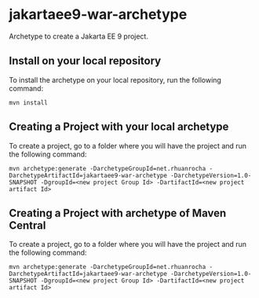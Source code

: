 # jakartaee9-war-archetype
Archetype to create a Jakarta EE 9 project.

## Install on your local repository

To install the archetype on your local repository, run the following command:

    mvn install
  
## Creating a Project with your local archetype

To create a project, go to a folder where you will have the project and run the following command:

    mvn archetype:generate -DarchetypeGroupId=net.rhuanrocha -DarchetypeArtifactId=jakartaee9-war-archetype -DarchetypeVersion=1.0-SNAPSHOT -DgroupId=<new project Group Id> -DartifactId=<new project artifact Id>
    

## Creating a Project with archetype of Maven Central

To create a project, go to a folder where you will have the project and run the following command:

    mvn archetype:generate -DarchetypeGroupId=net.rhuanrocha -DarchetypeArtifactId=jakartaee9-war-archetype -DarchetypeVersion=1.0-SNAPSHOT -DgroupId=<new project Group Id> -DartifactId=<new project artifact Id>

